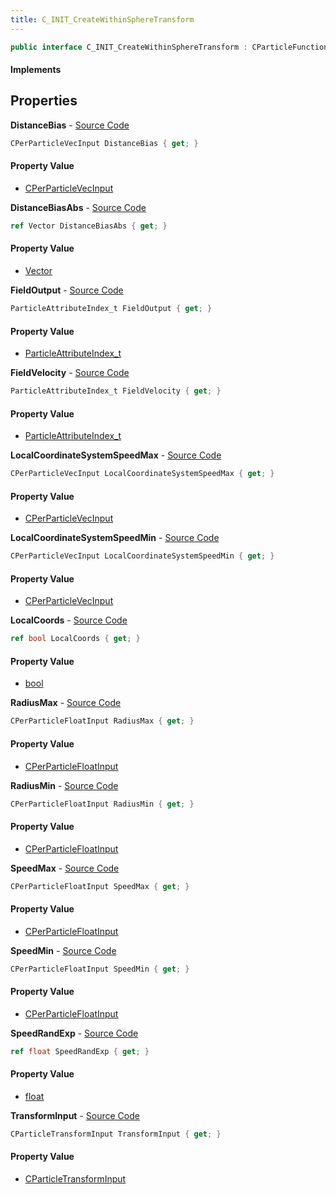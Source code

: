 ```yaml
---
title: C_INIT_CreateWithinSphereTransform
---
```


```csharp
public interface C_INIT_CreateWithinSphereTransform : CParticleFunctionInitializer, CParticleFunction, ISchemaClass<CParticleFunction>, ISchemaClass<CParticleFunctionInitializer>, ISchemaClass<C_INIT_CreateWithinSphereTransform>, ISchemaField, ISchemaClass, INativeHandle
```

#### Implements

## Properties

**DistanceBias** - [Source Code](https://github.com/swiftly-solution/swiftlys2/blob/master/managed/src/SwiftlyS2.Generated/Schemas/Interfaces/C_INIT_CreateWithinSphereTransform.cs#L20)

```csharp
CPerParticleVecInput DistanceBias { get; }
```

#### Property Value

- [CPerParticleVecInput](/docs/api/shared/schemadefinitions/cperparticlevecinput)

**DistanceBiasAbs** - [Source Code](https://github.com/swiftly-solution/swiftlys2/blob/master/managed/src/SwiftlyS2.Generated/Schemas/Interfaces/C_INIT_CreateWithinSphereTransform.cs#L22)

```csharp
ref Vector DistanceBiasAbs { get; }
```

#### Property Value

- [Vector](/docs/api/shared/natives/vector)

**FieldOutput** - [Source Code](https://github.com/swiftly-solution/swiftlys2/blob/master/managed/src/SwiftlyS2.Generated/Schemas/Interfaces/C_INIT_CreateWithinSphereTransform.cs#L38)

```csharp
ParticleAttributeIndex_t FieldOutput { get; }
```

#### Property Value

- [ParticleAttributeIndex_t](/docs/api/shared/schemadefinitions/particleattributeindex_t)

**FieldVelocity** - [Source Code](https://github.com/swiftly-solution/swiftlys2/blob/master/managed/src/SwiftlyS2.Generated/Schemas/Interfaces/C_INIT_CreateWithinSphereTransform.cs#L40)

```csharp
ParticleAttributeIndex_t FieldVelocity { get; }
```

#### Property Value

- [ParticleAttributeIndex_t](/docs/api/shared/schemadefinitions/particleattributeindex_t)

**LocalCoordinateSystemSpeedMax** - [Source Code](https://github.com/swiftly-solution/swiftlys2/blob/master/managed/src/SwiftlyS2.Generated/Schemas/Interfaces/C_INIT_CreateWithinSphereTransform.cs#L36)

```csharp
CPerParticleVecInput LocalCoordinateSystemSpeedMax { get; }
```

#### Property Value

- [CPerParticleVecInput](/docs/api/shared/schemadefinitions/cperparticlevecinput)

**LocalCoordinateSystemSpeedMin** - [Source Code](https://github.com/swiftly-solution/swiftlys2/blob/master/managed/src/SwiftlyS2.Generated/Schemas/Interfaces/C_INIT_CreateWithinSphereTransform.cs#L34)

```csharp
CPerParticleVecInput LocalCoordinateSystemSpeedMin { get; }
```

#### Property Value

- [CPerParticleVecInput](/docs/api/shared/schemadefinitions/cperparticlevecinput)

**LocalCoords** - [Source Code](https://github.com/swiftly-solution/swiftlys2/blob/master/managed/src/SwiftlyS2.Generated/Schemas/Interfaces/C_INIT_CreateWithinSphereTransform.cs#L32)

```csharp
ref bool LocalCoords { get; }
```

#### Property Value

- [bool](https://learn.microsoft.com/dotnet/api/system.boolean)

**RadiusMax** - [Source Code](https://github.com/swiftly-solution/swiftlys2/blob/master/managed/src/SwiftlyS2.Generated/Schemas/Interfaces/C_INIT_CreateWithinSphereTransform.cs#L18)

```csharp
CPerParticleFloatInput RadiusMax { get; }
```

#### Property Value

- [CPerParticleFloatInput](/docs/api/shared/schemadefinitions/cperparticlefloatinput)

**RadiusMin** - [Source Code](https://github.com/swiftly-solution/swiftlys2/blob/master/managed/src/SwiftlyS2.Generated/Schemas/Interfaces/C_INIT_CreateWithinSphereTransform.cs#L16)

```csharp
CPerParticleFloatInput RadiusMin { get; }
```

#### Property Value

- [CPerParticleFloatInput](/docs/api/shared/schemadefinitions/cperparticlefloatinput)

**SpeedMax** - [Source Code](https://github.com/swiftly-solution/swiftlys2/blob/master/managed/src/SwiftlyS2.Generated/Schemas/Interfaces/C_INIT_CreateWithinSphereTransform.cs#L28)

```csharp
CPerParticleFloatInput SpeedMax { get; }
```

#### Property Value

- [CPerParticleFloatInput](/docs/api/shared/schemadefinitions/cperparticlefloatinput)

**SpeedMin** - [Source Code](https://github.com/swiftly-solution/swiftlys2/blob/master/managed/src/SwiftlyS2.Generated/Schemas/Interfaces/C_INIT_CreateWithinSphereTransform.cs#L26)

```csharp
CPerParticleFloatInput SpeedMin { get; }
```

#### Property Value

- [CPerParticleFloatInput](/docs/api/shared/schemadefinitions/cperparticlefloatinput)

**SpeedRandExp** - [Source Code](https://github.com/swiftly-solution/swiftlys2/blob/master/managed/src/SwiftlyS2.Generated/Schemas/Interfaces/C_INIT_CreateWithinSphereTransform.cs#L30)

```csharp
ref float SpeedRandExp { get; }
```

#### Property Value

- [float](https://learn.microsoft.com/dotnet/api/system.single)

**TransformInput** - [Source Code](https://github.com/swiftly-solution/swiftlys2/blob/master/managed/src/SwiftlyS2.Generated/Schemas/Interfaces/C_INIT_CreateWithinSphereTransform.cs#L24)

```csharp
CParticleTransformInput TransformInput { get; }
```

#### Property Value

- [CParticleTransformInput](/docs/api/shared/schemadefinitions/cparticletransforminput)

